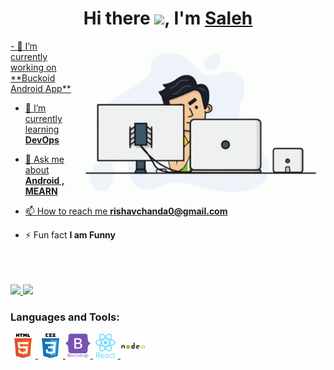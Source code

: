 <h1 align="center">Hi there </a> <img
src="https://github.com/Saleh-387/Saleh-387/blob/main/images/Hi.gif" height="32" />, I'm <a href="https://github.com/Saleh-387/" target="_blank">Saleh</h1>
​
<img align="right" src="https://github.com/AbdSalehh/AbdSalehh/blob/main/images/programmer.gif" height="auto" width="400">
​
- 🔭 I’m currently working on **Buckoid Android App**

- 🌱 I’m currently learning **DevOps**

- 💬 Ask me about **Android , MEARN**

- 📫 How to reach me **rishavchanda0@gmail.com**

- ⚡ Fun fact **I am Funny**
<br><br><br><br>
<p align="left">
<a href="https://github.com/AbdSalehh">
  <img height="180em" src="https://github-readme-stats-eight-theta.vercel.app/api?username=AbdSalehh&show_icons=true&theme=algolia&include_all_commits=true&count_private=true"/>
  <img height="180em" src="https://github-readme-stats-eight-theta.vercel.app/api/top-langs/?username=AbdSalehh&layout=compact&langs_count=8&theme=algolia"/>
</a>
</p>
<h3 align="left">Languages and Tools:</h3>
<p align="left"> <a href="https://www.w3.org/html/" target="_blank" rel="noreferrer"> <img src="https://raw.githubusercontent.com/devicons/devicon/master/icons/html5/html5-original-wordmark.svg" alt="html5" width="40" height="40"/> </a> <a href="https://www.w3schools.com/css/" target="_blank" rel="noreferrer"> <img src="https://raw.githubusercontent.com/devicons/devicon/master/icons/css3/css3-original-wordmark.svg" alt="css3" width="40" height="40"/> </a> <a href="https://getbootstrap.com" target="_blank" rel="noreferrer"> <img src="https://raw.githubusercontent.com/devicons/devicon/master/icons/bootstrap/bootstrap-plain-wordmark.svg" alt="bootstrap" width="40" height="40"/> </a> </a> <a href="https://reactjs.org/" target="_blank" rel="noreferrer"> <img src="https://raw.githubusercontent.com/devicons/devicon/master/icons/react/react-original-wordmark.svg" alt="react" width="40" height="40"/> </a> <a href="https://nodejs.org" target="_blank" rel="noreferrer"> <img src="https://raw.githubusercontent.com/devicons/devicon/master/icons/nodejs/nodejs-original-wordmark.svg" alt="nodejs" width="40" height="40"/> </p>